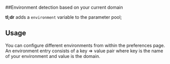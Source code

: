 ##Environment detection based on your current domain

**tl;dr** adds a `environment` variable to the parameter pool;

## Usage

You can configure different environments from within the preferences page.
An environment entry consists of a key => value pair where key is the name of
your environment and value is the domain.
